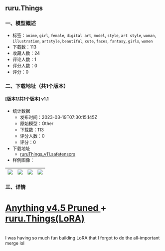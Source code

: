 ## ruru.Things
### 一、模型概述

- 标签：`anime`, `girl`, `female`, `digital art`, `model`, `style`, `art style`, `woman`, `illustration`, `artstyle`, `beautiful`, `cute`, `faces`, `fantasy`, `girls`, `women`
- 下载数：113
- 收藏人数：24
- 评论人数：1
- 评分人数：0
- 评分：0

### 二、下载地址（共1个版本）

#### [版本1/共1个版本] v1.1

- 统计数据
  - 发布时间：2023-03-19T07:30:15.145Z
  - 原始模型：Other
  - 下载数：113
  - 评分人数：0
  - 评分：0
- 下载地址
  - [ruruThings_v11.safetensors](https://civitai.com/api/download/models/25518)
- 样例图像：

| <img src="https://image.civitai.com/xG1nkqKTMzGDvpLrqFT7WA/4655cf58-ef8a-40e1-f6ca-7b6a09610700/width=450/280088.jpeg" /> | <img src="https://image.civitai.com/xG1nkqKTMzGDvpLrqFT7WA/6251986e-203a-439e-b58c-938e447d1600/width=450/280101.jpeg" /> | <img src="https://image.civitai.com/xG1nkqKTMzGDvpLrqFT7WA/116e56d2-d423-45ef-6926-ea1442acc500/width=450/280100.jpeg" /> | <img src="https://image.civitai.com/xG1nkqKTMzGDvpLrqFT7WA/633b647a-cba6-481f-faca-076417b07000/width=450/280099.jpeg" /> |
| ---- | ---- | ---- | ---- |


### 三、详情
<h1><a target="_blank" rel="ugc" href="https://huggingface.co/andite/anything-v4.0/blob/main/anything-v4.5-pruned.ckpt">Anything v4.5 Pruned </a>+ <a target="_blank" rel="ugc" href="https://civitai.com/models/18020/ruruthings">ruru.Things(LoRA)</a></h1><p><br />I was having so much fun building LoRA that I forgot to do the all-important merge lol</p>